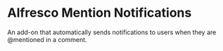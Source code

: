 # Alfresco Mention Notifications

An add-on that automatically sends notifications to users when they are @mentioned in a comment.
